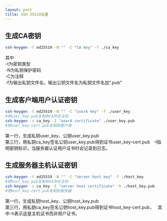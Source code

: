 ```yaml
---
layout: post
title: SSH 25519设置
---
```


## 生成CA密钥
```bash
ssh-keygen -t ed25519 -N "" -C "CA key" -f ./ca_key
```
其中  
  -t为密钥类型  
  -N为私钥保护密码  
  -C为注释  
  -f为输出私钥文件名，输出公钥文件名为私钥文件名加".pub"  


## 生成客户端用户认证密钥
```bash
ssh-keygen -t ed25519 -N "" -C "userA key" -f ./user_key
#把user_key.pub复制到CA所在主机
ssh-keygen -s ca_key -I "userA certificate" ./user_key.pub
#把user_key-cert.pub复制到客户端
```
第一行，生成私钥user_key、公钥user_key.pub  
第三行，用私钥ca_key签名公钥user_key.pub得到证书user_key-cert.pub  
-I指明密钥标识，当服务器认证用户证书时会记录到日志。


## 生成服务器主机认证密钥
```bash
ssh-keygen -t ed25519 -N "" -C "server host key" -f ./host_key
#把host_key.pub复制到CA所在主机
ssh-keygen -s ca_key -I "server host certificate" -h ./host_key.pub
#把host_key-cert.pub复制到服务器
```
第一行，生成私钥host_key、公钥host_key.pub  
第三行，用私钥ca_key签名公钥host_key.pub得到证书host_key-cert.pub，  
其中-h表示这是主机证书而非用户证书。  


